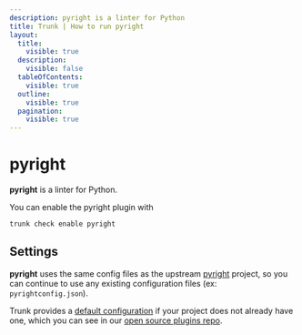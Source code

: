 ```yaml
---
description: pyright is a linter for Python
title: Trunk | How to run pyright
layout:
  title:
    visible: true
  description:
    visible: false
  tableOfContents:
    visible: true
  outline:
    visible: true
  pagination:
    visible: true
---
```


# pyright

**pyright** is a linter for Python.

You can enable the pyright plugin with

```shell
trunk check enable pyright
```

## Settings


**pyright** uses the same config files as the
upstream [pyright](https://github.com/microsoft/pyright) project, so you can continue to use any
existing configuration files (ex: `pyrightconfig.json`).
    

Trunk provides a [default configuration](https://github.com/trunk-io/plugins/tree/main/linters/pyright) if your project does not already have one,
which you can see in our [open source plugins repo](https://github.com/trunk-io/plugins/tree/main).
